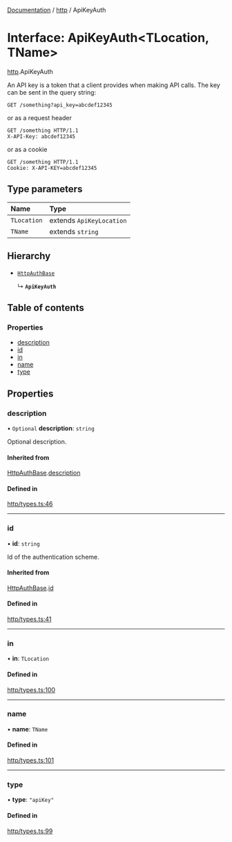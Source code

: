 [Documentation](../index.md) / [http](../modules/http.md) / ApiKeyAuth

# Interface: ApiKeyAuth<TLocation, TName\>

[http](../modules/http.md).ApiKeyAuth

An API key is a token that a client provides when making API calls. The key can be sent in the query string:
```
GET /something?api_key=abcdef12345
```

or as a request header

```
GET /something HTTP/1.1
X-API-Key: abcdef12345
```

or as a cookie

```
GET /something HTTP/1.1
Cookie: X-API-KEY=abcdef12345
```

## Type parameters

| Name | Type |
| :------ | :------ |
| `TLocation` | extends `ApiKeyLocation` |
| `TName` | extends `string` |

## Hierarchy

- [`HttpAuthBase`](http.HttpAuthBase.md)

  ↳ **`ApiKeyAuth`**

## Table of contents

### Properties

- [description](http.ApiKeyAuth.md#description)
- [id](http.ApiKeyAuth.md#id)
- [in](http.ApiKeyAuth.md#in)
- [name](http.ApiKeyAuth.md#name)
- [type](http.ApiKeyAuth.md#type)

## Properties

### description

• `Optional` **description**: `string`

Optional description.

#### Inherited from

[HttpAuthBase](http.HttpAuthBase.md).[description](http.HttpAuthBase.md#description)

#### Defined in

[http/types.ts:46](https://github.com/timotheeguerin/cadl/blob/920bc86d/packages/rest/src/http/types.ts#L46)

___

### id

• **id**: `string`

Id of the authentication scheme.

#### Inherited from

[HttpAuthBase](http.HttpAuthBase.md).[id](http.HttpAuthBase.md#id)

#### Defined in

[http/types.ts:41](https://github.com/timotheeguerin/cadl/blob/920bc86d/packages/rest/src/http/types.ts#L41)

___

### in

• **in**: `TLocation`

#### Defined in

[http/types.ts:100](https://github.com/timotheeguerin/cadl/blob/920bc86d/packages/rest/src/http/types.ts#L100)

___

### name

• **name**: `TName`

#### Defined in

[http/types.ts:101](https://github.com/timotheeguerin/cadl/blob/920bc86d/packages/rest/src/http/types.ts#L101)

___

### type

• **type**: ``"apiKey"``

#### Defined in

[http/types.ts:99](https://github.com/timotheeguerin/cadl/blob/920bc86d/packages/rest/src/http/types.ts#L99)
